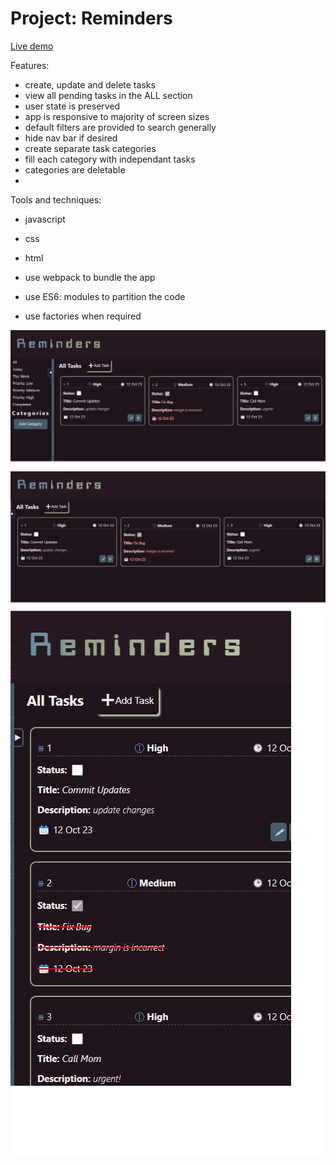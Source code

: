 # Project: Reminders

[Live demo](https://github.com/mwahyd/todo-list)

Features:

- create, update and delete tasks
- view all pending tasks in the ALL section
- user state is preserved
- app is responsive to majority of screen sizes
- default filters are provided to search generally
- hide nav bar if desired
- create separate task categories
- fill each category with independant tasks
- categories are deletable
-

Tools and techniques:

- javascript
- css
- html

- use webpack to bundle the app
- use ES6: modules to partition the code
- use factories when required

![Screenshot!](screenshot1.png)
![Screenshot!](screenshot2.png)
![Screenshot!](screenshot3.png)
